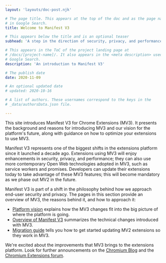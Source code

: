 ```yaml
---
layout: 'layouts/doc-post.njk'

# The page title. This appears at the top of the doc and as the page name
# in Google Search.
title: Welcome to Manifest V3

# This appears below the title and is an optional teaser
subhead: 'A step in the direction of security, privacy, and performance.'

# This appears in the ToC of the project landing page at
# /docs/[project-name]/. It also appears in the <meta description> used in 
# Google Search.
description: 'An introduction to Manifest V3'

# The publish date
date: 2020-11-09

# An optional updated date
# updated: 2020-10-16

# A list of authors. These usernames correspond to the keys in the
# _data/authorsData.json file.

---
```


This site introduces Manifest V3 for Chrome Extensions (MV3). It presents the
background and reasons for introducing MV3 and our vision for the platform's
future, along with guidance on how to optimize your extensions to use MV3.

Manifest V3 represents one of the biggest shifts in the extensions platform
since it launched a decade ago. Extensions using MV3 will enjoy enhancements in
security, privacy, and performance; they can also use more contemporary Open
Web technologies adopted in MV3, such as service workers and promises.
Developers can update their extensions today to take advantage of these MV3
features; this will become mandatory as we phase out MV2 in the future.

Manifest V3 is part of a shift in the philosophy behind how we approach
end-user security and privacy. The pages in this section provide an overview of
MV3, the reasons behind it, and how to approach it:


* [Platform vision](platform-vision) explains how the MV3 changes fit into the big picture of where the platform is going.
* [Overview of Manifest V3](mv3-overview) summarizes the technical changes introduced with MV3.
* [Migration guide](mv3-migration) tells you how to get started updating MV2 extensions so they work in MV3.

We're excited about the improvements that MV3 brings to the extensions
platform. Look for further announcements on the [Chromium
Blog](https://blog.chromium.org/) and the [Chromium Extensions
forum](https://groups.google.com/a/chromium.org/g/chromium-extensions).

